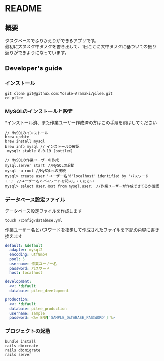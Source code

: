 # README

## 概要
タスクベースでふりかえりができるアプリです。\
最初に大タスク中タスクを書き出して、1日ごとに大中タスクに基づいての振り返りができようになっています。

## Developer's guide

### インストール
```
git clone git@github.com:Yosuke-Aramaki/pilee.git
cd pilee
```

### MySQLのインストールと設定

*インストール済、また作業ユーザー作成済の方はこの手順を飛ばしてください

```
// MySQLのインストール 
brew update
brew install mysql
brew info mysql // インストールの確認
 mysql: stable 8.0.19 (bottled)
```

```
// MySQLの作業ユーザーの作成
mysql.server start　//MySQLの起動
mysql -u root //MySQLへの接続
mysql> create user 'ユーザー名'@'localhost' identified by 'パスワード１';　//ユーザー名とパスワードを記入してください
mysql> select User,Host from mysql.user;　//作業ユーザーが作成できてるか確認
```

### データベース設定ファイル

データベース設定ファイルを作成します
```
touch /config/database.yml
```

作業ユーザー名とパスワードを指定して作成されたファイルを下記の内容に書き換えます

```/config/database.yml
default: &default
  adapter: mysql2
  encoding: utf8mb4
  pool: 5
  username: 作業ユーザー名
  password: パスワード
  host: localhost

development:
  <<: *default
  database: pilee_development

production:
  <<: *default
  database: pilee_production
  username: sample
  password: <%= ENV['SAMPLE_DATABASE_PASSWORD'] %>

```

### プロジェクトの起動

```
bundle install
rails db:create
rails db:migrate
rails server
```

